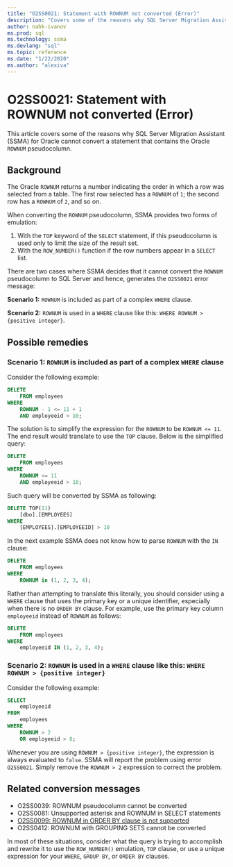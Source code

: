 ```yaml
---
title: "O2SS0021: Statement with ROWNUM not converted (Error)"
description: "Covers some of the reasons why SQL Server Migration Assistant (SSMA) for Oracle cannot convert a statement that contains the Oracle ROWNUM pseudocolumn."
author: nahk-ivanov
ms.prod: sql
ms.technology: ssma
ms.devlang: "sql"
ms.topic: reference
ms.date: "1/22/2020"
ms.author: "alexiva"
---
```


# O2SS0021: Statement with ROWNUM not converted (Error)

This article covers some of the reasons why SQL Server Migration Assistant (SSMA) for Oracle cannot convert a statement that contains the Oracle `ROWNUM` pseudocolumn.

## Background

The Oracle `ROWNUM` returns a number indicating the order in which a row was selected from a table. The first row selected has a `ROWNUM` of `1`; the second row has a `ROWNUM` of `2`, and so on.

When converting the `ROWNUM` pseudocolumn, SSMA provides two forms of emulation:

 1. With the `TOP` keyword of the `SELECT` statement, if this pseudocolumn is used only to limit the size of the result set.
 2. With the `ROW_NUMBER()` function if the row numbers appear in a `SELECT` list.

There are two cases where SSMA decides that it cannot convert the `ROWNUM` pseudocolumn to SQL Server and hence, generates the `O2SS0021` error message:

**Scenario 1:** `ROWNUM` is included as part of a complex `WHERE` clause.

**Scenario 2:** `ROWNUM` is used in a `WHERE` clause like this: `WHERE ROWNUM > {positive integer}`.

## Possible remedies

### Scenario 1: `ROWNUM` is included as part of a complex `WHERE` clause

Consider the following example:

```sql
DELETE
    FROM employees
WHERE
    ROWNUM - 1 <= 11 + 1
    AND employeeid > 10;
```

The solution is to simplify the expression for the `ROWNUM` to be `ROWNUM <= 11`. The end result would translate to use the `TOP` clause. Below is the simplified query:

```sql
DELETE
    FROM employees
WHERE
    ROWNUM <= 11
    AND employeeid > 10;
```

Such query will be converted by SSMA as following:

```sql
DELETE TOP(11)
    [dbo].[EMPLOYEES]
WHERE
    [EMPLOYEES].[EMPLOYEEID] > 10
```

In the next example SSMA does not know how to parse `ROWNUM` with the `IN` clause:

```sql
DELETE
    FROM employees
WHERE
    ROWNUM in (1, 2, 3, 4);
```

Rather than attempting to translate this literally, you should consider using a `WHERE` clause that uses the primary key or a unique identifier, especially when there is no `ORDER BY` clause. For example, use the primary key column `employeeid` instead of `ROWNUM` as follows:

```sql
DELETE
    FROM employees
WHERE
    employeeid IN (1, 2, 3, 4);
```

### Scenario 2: `ROWNUM` is used in a `WHERE` clause like this: `WHERE ROWNUM > {positive integer}`

Consider the following example:

```sql
SELECT
    employeeid
FROM
    employees
WHERE
    ROWNUM > 2
    OR employeeid > 8;
```

Whenever you are using `ROWNUM > {positive integer}`, the expression is always evaluated to `false`. SSMA will report the problem using error `O2SS0021`. Simply remove the `ROWNUM > 2` expression to correct the problem.

## Related conversion messages

* O2SS0039: ROWNUM pseudocolumn cannot be converted
* O2SS0081: Unsupported asterisk and ROWNUM in SELECT statements
* [O2SS0099: ROWNUM in ORDER BY clause is not supported](o2ss0099.md)
* O2SS0412: ROWNUM with GROUPING SETS cannot be converted

In most of these situations, consider what the query is trying to accomplish and rewrite it to use the `ROW_NUMBER()` emulation, `TOP` clause, or use a unique expression for your `WHERE`, `GROUP BY`, or `ORDER BY` clauses.
